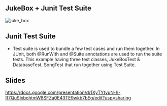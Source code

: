 ## JukeBox + Junit Test Suite
 
![juke_box](https://user-images.githubusercontent.com/81066837/137591552-f8213c75-34c4-496c-a01a-e0004e7ada47.jpg)

## Junit Test Suite
* Test suite is used to bundle a few test cases and run them together. In JUnit, both @RunWith and @Suite annotations are used to run the suite tests. This example having three test classes, JukeBoxTest & DatabaseTest, SongTest that run together using Test Suite.

## Slides
 https://docs.google.com/presentation/d/1XyTYtvuN-h-R7QuSIxbohtmW8SFZa0E43TE9wkb7bEg/edit?usp=sharing

